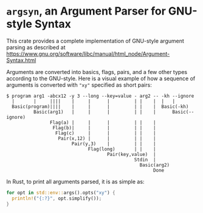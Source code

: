 # `argsyn`, an Argument Parser for GNU-style Syntax

This crate provides a complete implementation of GNU-style argument parsing as described at \
<https://www.gnu.org/software/libc/manual/html_node/Argument-Syntax.html>

Arguments are converted into basics, flags, pairs, and a few other types according to the GNU-style.
Here is a visual example of how a sequence of arguments is converted with `"xy"` specified as short pairs:

```text
$ program arg1 -abcx12 -y 3 --long --key=value - arg2 -- -kh --ignore
  |       |     ||||    |     |      |         | |    |  |   |
  Basic(program)||||    |     |      |         | |    |  Basic(-kh)
          Basic(arg1)   |     |      |         | |    |      Basic(--ignore)
                Flag(a) |     |      |         | |    |
                 Flag(b)|     |      |         | |    |
                  Flag(c)     |      |         | |    |
                   Pair(x,12) |      |         | |    |
                        Pair(y,3)    |         | |    |
                              Flag(long)       | |    |
                                     Pair(key,value)  |
                                               Stdin  |
                                                 Basic(arg2)
                                                      Done
```

In Rust, to print all arguments parsed, it is as simple as:

```rust
for opt in std::env::args().opts("xy") {
  println!("{:?}", opt.simplify());
}
```
